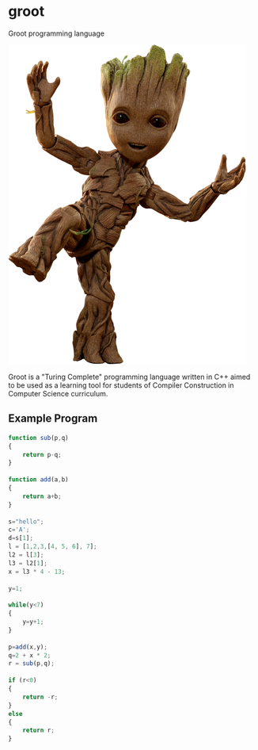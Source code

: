 # groot
Groot programming language

![groot](images/groot.png)


Groot is a "Turing Complete" programming language written in C++ aimed to be used as a learning tool for students of 
Compiler Construction in Computer Science curriculum.

## Example Program

```js
function sub(p,q)
{
    return p-q;
}

function add(a,b)
{
    return a+b;
}

s="hello";
c='A';
d=s[1];
l = [1,2,3,[4, 5, 6], 7];
l2 = l[3];
l3 = l2[1];
x = l3 * 4 - 13;

y=1;

while(y<7)
{
    y=y+1;
}

p=add(x,y);
q=2 + x * 2;
r = sub(p,q);

if (r<0)
{
    return -r;
}
else
{
    return r;
}
```